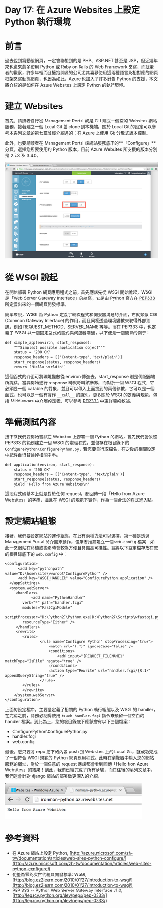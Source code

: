 Day 17: 在 Azure Websites 上設定 Python 執行環境
====================================

# 前言

過去說到寫動態網頁，一定會聯想到的是 PHP、ASP.NET 甚至是 JSP，但近幾年來也愈來愈多使用 Python 或 Ruby on Rails 的 Web Framework 來寫，而就筆者的觀察，許多年輕而且擁抱開源的公司尤其喜歡使用這兩種語言及相對應的網頁框架來寫動態網頁，也因為如此，Azure 也加入了許多針對 Python 的支援，本文將介紹的是如何在 Azure Websites 上設定 Python 的執行環境。

# 建立 Websites

首先，請讀者自行從 Management Portal 或是 CLI 建立一個空的 Websites 網站服務，接著建立一個 Local Git 並 clone 到本機端，關於 Local Git 的設定可以參考本系列文章的第七篇曾經介紹過的：在 Azure 上使用 Git 分散式版本控制。

此外，也要請讀者在 Management Portal 該網站服務底下的**「Configure」**分頁，選擇您所要使用的 Python 版本，目前 Azure Websites 所支援的版本分別是 2.7.3 及 3.4.0。

![Choose Python version](https://raw.githubusercontent.com/hungys/azure-blog/master/media/17-configure-python-on-azure-websites/choose-python-version.png)

# 從 WSGI 說起

在開始部署 Python 網頁應用程式之前，首先應該先從 WSGI 開始說起，WSGI 是「Web Server Gateway Interface」的縮寫，它是由 Python 官方在 [PEP333](http://www.python.org/dev/peps/pep-0333/) 所定義出來的一個網頁開發標準。

簡單來說，WSGI 為 Python 定義了網頁程式和伺服器溝通的介面，它就類似 CGI (Common Gateway Interface) 的作用，而且同樣透過環境變數來取得外部資訊，例如 REQUEST_METHOD、SERVER_NAME 等等。而在 PEP333 中，也定義了 WSGI 以一個固定型式的函式與伺服器溝通，以下便是一個簡單的例子：

```
def simple_app(environ, start_response):
    """Simplest possible application object"""
    status = '200 OK'
    response_headers = [('Content-type','text/plain')]
    start_response(status, response_headers)
    return ['Hello world!n']
```

這個函式的介面可將環境變數從 environ 傳進去，start_response 則是伺服器端所提供，當要開始進行 response 時就呼叫該參數。而對於一個 WSGI 程式，它必須是一個 callable 的對象，並且可以傳入上面提到的兩個參數，它可以是一個函式，也可以是一個有實作 `__call__` 的類別。更多關於 WSGI 的定義與規範，包括 Middleware 中介層的定義，可以參考 [PEP333](http://www.python.org/dev/peps/pep-0333/) 中更詳細的敘述。

# 準備測試內容

接下來我們要開始嘗試在 Websites 上部署一個 Python 的網站，首先我們就依照 PEP333 的範例建立一個 WSGI 的處理程式，並儲存在根目錄下的 `ConfigurePython\ConfigurePython.py`，若您要自行取檔名，在之後的相關設定中記得自行替換掉相關字串。

```
def application(environ, start_response):
    status = '200 OK'
    response_headers = [('Content-type', 'text/plain')]
    start_response(status, response_headers)
    yield 'Hello from Azure Websites\n'
```

這段程式碼基本上就是對於任何 request，都回傳一段「Hello from Azure Websites」的字串，並且在 WSGI 的規範下實作，作為一個合法的程式進入點。

# 設定網站組態

接著，我們要設定網站的運作組態，在此有兩種方法可以選擇，第一種是透過 Management Portal 的介面來操作，但筆者推薦建立一個 `web.config` 檔案，如此一來網站在移植或搬移時會較為方便且具備高可攜性。請將以下設定檔存放在您的根目錄底下的 `web.config` 中：

```
<configuration>
      <add key="pythonpath" value="D:\home\site\wwwroot\ConfigurePython" />
      <add key="WSGI_HANDLER" value="ConfigurePython.application" />
  </appSettings> 
  <system.webServer>
     <handlers>
            <add name="PythonHandler" 
        verb="*" path="handler.fcgi" 
        modules="FastCgiModule" 
        scriptProcessor="D:\Python27\Python.exe|D:\Python27\Scripts\wfastcgi.py" 
        resourceType="Either" />
     </handlers>
     <rewrite>
        <rules>
                <rule name="Configure Python" stopProcessing="true">
                    <match url="(.*)" ignoreCase="false" />
                    <conditions>
                        <add input="{REQUEST_FILENAME}" matchType="IsFile" negate="true" />
                    </conditions>
                    <action type="Rewrite" url="handler.fcgi/{R:1}" appendQueryString="true" />
                </rule>
        </rules>
        </rewrite>
    </system.webServer>
</configuration> 
```

上面的設定檔中，主要是定義了相關的 Python 執行組態以及 WSGI 的 handler，在完成之前，請務必記得使用 `touch handler.fcgi` 指令來預留一個空白的 handler 檔案。到此為止，您的根目錄底下應該會有以下三個檔案：

- ConfigurePython\ConfigurePython.py
- handler.fcgi
- web.config

最後，您只要將 repo 底下的內容 push 到 Websites 上的 Local Git，就成功完成了一個符合 WSGI 規範的 Python 網頁應用程式。此時在瀏覽器中輸入您的網站服務的網址，對於一個任意的 request 應該都會看到回傳「Hello fron Azure Websites」的結果！到此，我們已經完成了所有步驟，而在往後的系列文章中，我們還會針對 django 網站的部署做更深入的介紹。

![Hello Python](https://raw.githubusercontent.com/hungys/azure-blog/master/media/17-configure-python-on-azure-websites/hello-world.png)

# 參考資料

- 在 Azure 網站上設定 Python, [http://azure.microsoft.com/zh-tw/documentation/articles/web-sites-python-configure/](http://azure.microsoft.com/zh-tw/documentation/articles/web-sites-python-configure/)
- 化整為零的次世代網頁開發標準: WSGI, [http://blog.ez2learn.com/2010/01/27/introduction-to-wsgi/](http://blog.ez2learn.com/2010/01/27/introduction-to-wsgi/)
- PEP 333 -- Python Web Server Gateway Interface v1.0, [http://legacy.python.org/dev/peps/pep-0333/](http://legacy.python.org/dev/peps/pep-0333/)